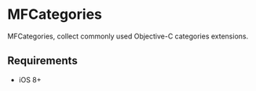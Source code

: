 # MFCategories

MFCategories, collect commonly used Objective-C categories extensions.

## Requirements

- iOS 8+
